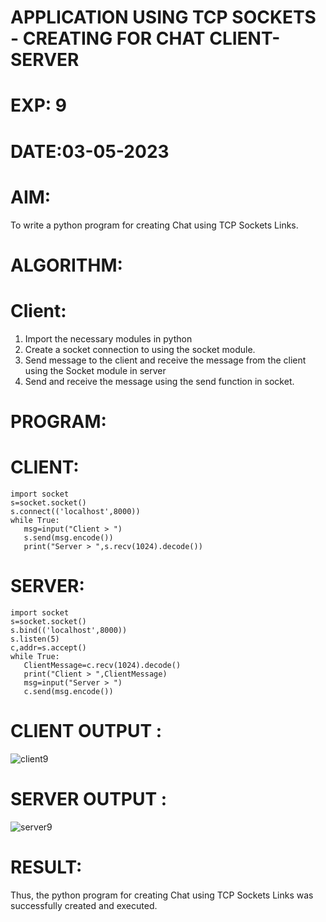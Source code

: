 # APPLICATION USING TCP SOCKETS - CREATING FOR CHAT CLIENT-SERVER

# EXP: 9

# DATE:03-05-2023

# AIM:
To write a python program for creating Chat using TCP Sockets Links.

# ALGORITHM:
# Client:
1. Import the necessary modules in python
2. Create a socket connection to using the socket module.
3. Send message to the client and receive the message from the client using the Socket module in
server
4. Send and receive the message using the send function in socket.
# PROGRAM:
# CLIENT:
```python3
import socket
s=socket.socket()
s.connect(('localhost',8000))
while True:
   msg=input("Client > ")
   s.send(msg.encode())
   print("Server > ",s.recv(1024).decode())
  ```
# SERVER:
```python3
import socket
s=socket.socket()
s.bind(('localhost',8000))
s.listen(5)
c,addr=s.accept()
while True:
   ClientMessage=c.recv(1024).decode()
   print("Client > ",ClientMessage)
   msg=input("Server > ")
   c.send(msg.encode())
```
   
# CLIENT OUTPUT : 
![client9](https://github.com/ARUNKUMART9968/EX-9/assets/121215794/ac015ad3-69ad-4236-873f-b7b527d684d8)


# SERVER OUTPUT :
![server9](https://github.com/ARUNKUMART9968/EX-9/assets/121215794/c4fb8334-d920-4fab-9d8f-057f699bfb62)



# RESULT:
Thus, the python program for creating Chat using TCP Sockets Links was successfully
created and executed.
